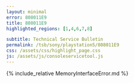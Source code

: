 ```yaml
---
layout: minimal
error: 808011E9
title: 808011E9
highlighted_regions: [1,4,6,7,8]

subtitle: Technical Service Bulletin
permalink: /tsb/sony/playstation5/808011E9
css: /assets/css/highlight_page.css
js: /assets/js/consoleservicetool.js
---
```


{% include_relative MemoryInterfaceError.md %}
